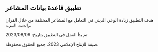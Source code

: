 ## تطبيق قاعدة بيانات المشاعر

هدف التطبيق زيادة الوعي الديني في التعامل مع المشاعر المختلفة من خلال القرآن والسنة النبوية.

تم بدأ العمل في التطبيق بتاريخ: 2023/08/09

صيفة للإنتاج الإعلامي 2023. جميع الحقوق محفوظة.